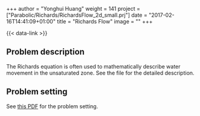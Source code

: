 +++
author = "Yonghui Huang"
weight = 141
project = ["Parabolic/Richards/RichardsFlow_2d_small.prj"]
date = "2017-02-16T14:41:09+01:00"
title = "Richards Flow"
image = ""
+++

{{< data-link >}}

## Problem description

The Richards equation is often used to mathematically describe water movement in the unsaturated zone. See the file for the detailed description.

## Problem setting

See [this PDF](richards-2.pdf) for the problem setting.
